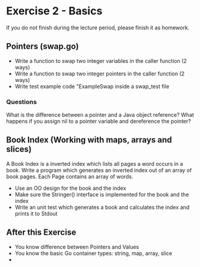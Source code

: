 # Exercise 2 - Basics

If you do not finish during the lecture period, please finish it as homework.

## Pointers (swap.go)
- Write a function to swap two integer variables in the caller function (2 ways)
- Write a function to swap two integer pointers in the caller function (2 ways)
- Write test example code "ExampleSwap inside a swap_test file
### Questions
What is the difference between a pointer and a Java object reference?
What happens if you assign nil to a pointer variable and dereference the pointer?

## Book Index (Working with maps, arrays and slices)
A Book Index is a inverted index which lists all pages a word occurs in a book. 
Write a program which generates an inverted index out of an array of book pages. 
Each Page contains an array of words. 
- Use an OO design for the book and the index
- Make sure the Stringer() interface is implemented for the book and the index
- Write an unit test which generates a book and calculates the index and prints it to Stdout

## After this Exercise
- You know difference between Pointers and Values
- You know the basic Go container types: string, map, array, slice
- 

